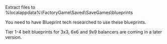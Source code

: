 Extract files to %localappdata%\FactoryGame\Saved\SaveGames\blueprints

You need to have Blueprint tech researched to use these blueprints.

Tier 1-4 belt blueprints for 3x3, 6x6 and 9x9 balancers are coming in a later version.
